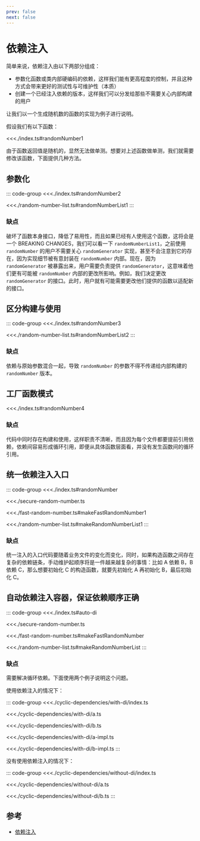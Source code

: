 ```yaml
---
prev: false
next: false
---
```


# 依赖注入

简单来说，依赖注入由以下两部分组成：

- 参数化函数或类内部硬编码的依赖，这样我们能有更高程度的控制，并且这种方式会带来更好的测试性与可维护性（本质）
- 创建一个已经注入依赖的版本，这样我们可以分发给那些不需要关心内部构建的用户

让我们以一个生成随机数的函数的实现为例子进行说明。

假设我们有以下函数：

<<<./index.ts#randomNumber1

由于函数返回值是随机的，显然无法做单测。想要对上述函数做单测，我们就需要修改该函数，下面提供几种方法。

## 参数化

::: code-group
<<<./index.ts#randomNumber2

<<<./random-number-list.ts#randomNumberList1
:::

### 缺点

破坏了函数本身接口，降低了易用性，而且如果已经有人使用这个函数，这将会是一个 BREAKING CHANGES，我们可以看一下 `randomNumberList1`，之前使用 `randomNumber` 的用户不需要关心 `randomGenerator` 实现，甚至不会注意到它的存在，因为实现细节被有意封装在 `randomNumber` 内部。现在，因为 `randomGenerator` 被暴露出来，用户需要负责提供 `randomGenerator`，这意味着他们更有可能被 `randomNumber` 内部的更改所影响。例如，我们决定更改 `randomGenerator` 的接口。此时，用户就有可能需要更改他们提供的函数以适配新的接口。

## 区分构建与使用

::: code-group
<<<./index.ts#randomNumber3

<<<./random-number-list.ts#randomNumberList2
:::

### 缺点

依赖与原始参数混合一起，导致 `randomNumber` 的参数不得不传递给内部构建的 `randomNumber` 版本。

## 工厂函数模式

<<<./index.ts#randomNumber4

### 缺点

代码中同时存在构建和使用，这样职责不清晰，而且因为每个文件都要提前引用依赖，依赖间容易形成循环引用，即便从具体函数层面看，并没有发生函数间的循环引用。

## 统一依赖注入入口

::: code-group
<<<./index.ts#randomNumber

<<<./secure-random-number.ts

<<<./fast-random-number.ts#makeFastRandomNumber1

<<<./random-number-list.ts#makeRandomNumberList1
:::

### 缺点

统一注入的入口代码要随着业务文件的变化而变化，同时，如果构造函数之间存在复杂的依赖链条，手动维护起顺序将是一件越来越复杂的事情：比如 A 依赖 B，B 依赖 C，那么想要初始化 C 的构造函数，就要先初始化 A 再初始化 B，最后初始化 C。

## 自动依赖注入容器，保证依赖顺序正确

::: code-group
<<<./index.ts#auto-di

<<<./secure-random-number.ts

<<<./fast-random-number.ts#makeFastRandomNumber

<<<./random-number-list.ts#makeRandomNumberList
:::

### 缺点

需要解决循环依赖。下面使用两个例子说明这个问题。

使用依赖注入的情况下：

::: code-group
<<<./cyclic-dependencies/with-di/index.ts

<<<./cyclic-dependencies/with-di/a.ts

<<<./cyclic-dependencies/with-di/b.ts

<<<./cyclic-dependencies/with-di/a-impl.ts

<<<./cyclic-dependencies/with-di/b-impl.ts
:::

没有使用依赖注入的情况下：

::: code-group
<<<./cyclic-dependencies/without-di/index.ts

<<<./cyclic-dependencies/without-di/a.ts

<<<./cyclic-dependencies/without-di/b.ts
:::

## 参考

- [依赖注入](https://github.com/ascoders/weekly/blob/master/%E5%89%8D%E6%B2%BF%E6%8A%80%E6%9C%AF/256.%E7%B2%BE%E8%AF%BB%E3%80%8A%E4%BE%9D%E8%B5%96%E6%B3%A8%E5%85%A5%E7%AE%80%E4%BB%8B%E3%80%8B.md)
